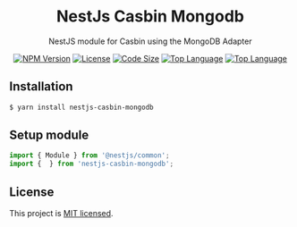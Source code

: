 <h1 align="center">
NestJs Casbin Mongodb
</h1>
  
<p align="center">
  NestJS module for Casbin using the MongoDB Adapter
</p>
    <p align="center">
</p>

<p align="center">
<a href="https://www.npmjs.com/package/nestjs-event-store" target="_blank"><img src="https://img.shields.io/npm/v/nestjs-event-store?style=flat-square" alt="NPM Version"/></a>
<a href="https://img.shields.io/github/license/juicycleff/nestjs-event-store?style=flat-square" target="_blank"><img src="https://img.shields.io/github/license/juicycleff/nestjs-event-store?style=flat-square" alt="License"/></a>
<a href="https://img.shields.io/github/languages/code-size/juicycleff/nestjs-event-store?style=flat-square" target="_blank"><img src="https://img.shields.io/github/languages/code-size/juicycleff/nestjs-event-store?style=flat-square" alt="Code Size"/></a>
<a href="https://img.shields.io/github/languages/top/juicycleff/nestjs-event-store?style=flat-square" target="_blank"><img src="https://img.shields.io/github/languages/top/juicycleff/nestjs-event-store?style=flat-square" alt="Top Language"/></a>
<a href="https://img.shields.io/codacy/grade/81314c5a5cb04baabe3eb5262b859288?style=flat-square" target="_blank"><img src="https://img.shields.io/codacy/grade/dc460840375d4ac995f5647a5ed10179?style=flat-square" alt="Top Language"/></a>
</p>

## Installation

```bash
$ yarn install nestjs-casbin-mongodb
```

## Setup module

```typescript
import { Module } from '@nestjs/common';
import {  } from 'nestjs-casbin-mongodb';

```

## License

  This project is [MIT licensed](LICENSE).

